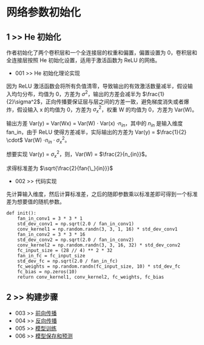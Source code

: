 # 网络参数初始化

## 1 >> He 初始化

作者初始化了两个卷积层和一个全连接层的权重和偏置，偏置设置为 0，卷积层和全连接层按照 He 初始化设置，适用于激活函数为 ReLU 的网络。

- 001 >> He 初始化理论实现

因为 ReLU 激活函数会将所有负值清零，导致输出的有效激活数量减半，假设输入均匀分布，均值为 0，方差为 $\sigma^2$，输出的方差会减半为 $\frac{1}{2}\sigma^2$，正向传播要保证层与层之间的方差一致，避免梯度消失或者爆炸，假设输入 x 的均值为 0，方差为 $\sigma_x^2$，权重 W 的均值为 0，方差为 Var(W)。

输出方差 Var(y) = Var(Wx) = Var(W) $\cdot$ Var(x) $\cdot n_{in}$，其中的 $n_{in}$ 是输入维度 fan_in，由于 ReLU 使得方差减半，实际输出的方差为 Var(y) = $\frac{1}{2} \cdot$ Var(W) $\cdot n_{in} \cdot \sigma_x^2$。

想要实现 Var(y) = $\sigma_x^2$，则，Var(W) = $\frac{2}{n_{in}}$。

求得标准差为 $\sqrt{\frac{2}{fan{\_}{in}}}$

- 002 >> 代码实现

先计算输入维度，然后计算标准差，之后的随即参数乘以标准差即可得到一个标准差为想要值的随机参数。

```
def init():
    fan_in_conv1 = 3 * 3 * 1
    std_dev_conv1 = np.sqrt(2.0 / fan_in_conv1)
    conv_kernel1 = np.random.randn(3, 3, 1, 16) * std_dev_conv1
    fan_in_conv2 = 3 * 3 * 16
    std_dev_conv2 = np.sqrt(2.0 / fan_in_conv2)
    conv_kernel2 = np.random.randn(3, 3, 16, 32) * std_dev_conv2
    fc_input_size = (28 // 4) ** 2 * 32
    fan_in_fc = fc_input_size
    std_dev_fc = np.sqrt(2.0 / fan_in_fc)
    fc_weights = np.random.randn(fc_input_size, 10) * std_dev_fc
    fc_bias = np.zeros(10)
    return conv_kernel1, conv_kernel2, fc_weights, fc_bias
```

## 2 >> 构建步骤

- 003 >> [前向传播](https://github.com/fangqing408/00-MNIST/blob/master/recognition/003.md)
- 004 >> [反向传播](https://github.com/fangqing408/00-MNIST/blob/master/recognition/004.md)
- 005 >> [模型训练](https://github.com/fangqing408/00-MNIST/blob/master/recognition/005.md)
- 006 >> [模型保存和预测](https://github.com/fangqing408/00-MNIST/blob/master/recognition/006.md)
